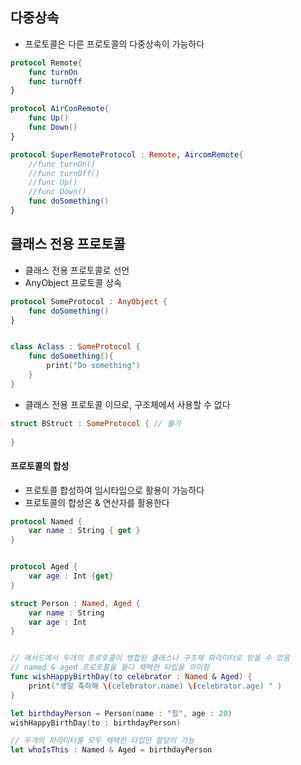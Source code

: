 ## 다중상속
-   프로토콜은 다른 프로토콜의 다중상속이 가능하다
```swift
protocol Remote{
	func turnOn
	func turnOff
}

protocol AirConRemote{
	func Up()
	func Down()	
}

protocol SuperRemoteProtocol : Remote, AircomRemote{
	//func turnOn()
	//func turnOff()
	//func Up()
	//func Down()
	func doSomething()
}


```
## 클래스 전용 프로토콜
- 클래스 전용 프로토콜로 선언
- AnyObject  프로토콜 상속

```swift
protocol SomeProtocol : AnyObject {
	func doSomething()
}


class Aclass : SomeProtocol {
	func doSomething(){
		print("Do something")
	}
}


```

- 클래스 전용 프로토콜 이므로, 구조체에서 사용할 수 없다
```swift
struct BStruct : SomeProtocol { // 불가 
							   
}
```

#### 프로토콜의 합성
- 프로토콜 합성하여 임시타입으로 활용이 가능하다
- 프로토콜의 합성은 & 연산자를 활용한다
```swift
protocol Named {
	var name : String { get }
}


protocol Aged {
	var age : Int {get}
}

struct Person : Named, Aged {
	var name : String
	var age : Int
}


// 메서드에서 두개의 프로토콜이 병합된 클래스나 구조체 파라미터로 받을 수 있음
// named & aged 프로토콜을 둘다 채택한 타입을 의미함
func wishHappyBirthDay(to celebrator : Named & Aged) {
	print("생일 축하해 \(celebrator.name) \(celebrator.age) " )					
}

let birthdayPerson = Person(name : "힝", age : 20)
wishHappyBirthDay(to : birthdayPerson)

// 두개의 파라미터를 모두 채택한 타입만 할당이 가능
let whoIsThis : Named & Aged = birthdayPerson

```

